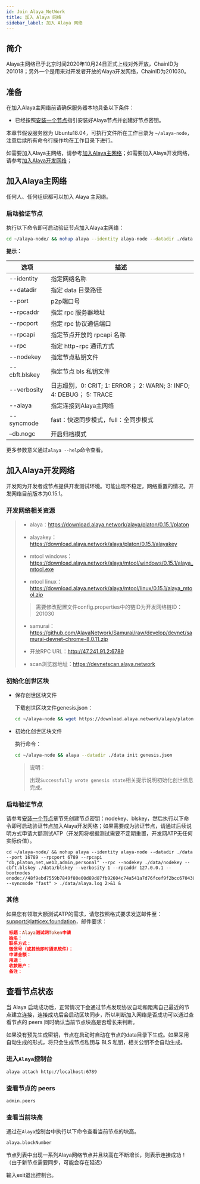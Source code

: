 ```yaml
---
id: Join_Alaya_NetWork
title: 加入 Alaya 网络
sidebar_label: 加入 Alaya 网络
---
```


## 简介

Alaya主网络已于北京时间2020年10月24日正式上线对外开放，ChainID为201018；另外一个是用来对开发者开放的Alaya开发网络，ChainID为201030。



## 准备

在加入Alaya主网络前请确保服务器本地具备以下条件：

- 已经按照[安装一个节点](/alaya-devdocs/zh-CN/Install_Node)指引安装好Alaya节点并创建好节点密钥。

本章节假设服务器为 Ubuntu18.04，可执行文件所在工作目录为 `~/alaya-node`，注意后续所有命令行操作均在工作目录下进行。

如需要加入Alaya主网络，请参考[加入Alaya主网络](#加入alaya主网络)；如需要加入Alaya开发网络，请参考[加入Alaya开发网络](#加入alaya开发网络)；



## 加入Alaya主网络

任何人、任何组织都可以加入 Alaya 主网络。

### 启动验证节点

执行以下命令即可启动验证节点加入Alaya主网络：

```bash
cd ~/alaya-node/ && nohup alaya --identity alaya-node --datadir ./data --port 16789 --alaya --rpcport 6789 --rpcapi "db,platon,net,web3,admin,personal" --rpc --nodekey ./data/nodekey --cbft.blskey ./data/blskey --verbosity 1 --rpcaddr 127.0.0.1 --syncmode "fast" > ./data/alaya.log 2>&1 &
```

**提示：**

| **选项**      | **描述**                                                     |
| ------------- | ------------------------------------------------------------ |
| --identity    | 指定网络名称                                                 |
| --datadir     | 指定 data 目录路径                                           |
| --port        | p2p端口号                                                    |
| --rpcaddr     | 指定 rpc 服务器地址                                          |
| --rpcport     | 指定 rpc 协议通信端口                                        |
| --rpcapi      | 指定节点开放的 rpcapi 名称                                   |
| --rpc         | 指定 http-rpc 通讯方式                                       |
| --nodekey     | 指定节点私钥文件                                             |
| --cbft.blskey | 指定节点 bls 私钥文件                                        |
| --verbosity   | 日志级别，0: CRIT;  1: ERROR； 2: WARN;  3: INFO;  4: DEBUG； 5: TRACE |
| --alaya       | 指定连接到Alaya主网络                                        |
| --syncmode    | fast：快速同步模式，full：全同步模式                         |
| –db.nogc      | 开启归档模式                                                 |

更多参数意义通过`alaya --help`命令查看。

## 加入Alaya开发网络

开发网为开发者或节点提供开发测试环境。可能出现不稳定，网络重置的情况。开发网络目前版本为0.15.1。

### 开发网络相关资源

>- alaya：https://download.alaya.network/alaya/platon/0.15.1/platon
>
>- alayakey：https://download.alaya.network/alaya/platon/0.15.1/alayakey
>
>- mtool windows：https://download.alaya.network/alaya/mtool/windows/0.15.1/alaya_mtool.exe
>
>- mtool linux：https://download.alaya.network/alaya/mtool/linux/0.15.1/alaya_mtool.zip
>
>  > 需要修改配置文件config.properties中的链ID为开发网络链ID：201030
>
>- samurai：https://github.com/AlayaNetwork/Samurai/raw/develop/devnet/samurai-devnet-chrome-8.0.11.zip
>
>- 开放RPC URL：http://47.241.91.2:6789
>
>- scan浏览器地址：https://devnetscan.alaya.network



### 初始化创世区块

- 保存创世区块文件

  下载创世区块文件genesis.json：

  ```bash
  cd ~/alaya-node && wget https://download.alaya.network/alaya/platon/0.15.1/genesis.json
  ```
  
  
  
- 初始化创世区块文件

  执行命令：

  ```bash
  cd ~/alaya-node && alaya --datadir ./data init genesis.json
  ```

  > 说明：
  >
  > 出现`Successfully wrote genesis state`相关提示说明初始化创世信息完成。

  

### 启动验证节点

请参考[安装一个节点](/alaya-devdocs/zh-CN/Install_Node)章节先创建节点密钥：nodekey、blskey，然后执行以下命令即可启动验证节点加入Alaya开发网络；如果需要成为验证节点，请通过后续说明方式申请大额测试ATP（开发网将根据测试需要不定期重置，开发网ATP无任何实际价值）。

```shell
cd ~/alaya-node/ && nohup alaya --identity alaya-node --datadir ./data --port 16789 --rpcport 6789 --rpcapi "db,platon,net,web3,admin,personal" --rpc --nodekey ./data/nodekey --cbft.blskey ./data/blskey --verbosity 1 --rpcaddr 127.0.0.1 --bootnodes enode://48f9ebd7559b7849f80e00d89d87fb92604c74a541a7d76fcef9f2bcc67043042dfab0cfbaeb5386f921208ed9192c403f438934a0a39f4cad53c55d8272e5fb@devnetnode1.alaya.network:16789 --syncmode "fast" > ./data/alaya.log 2>&1 &
```



### 其他

如果您有领取大额测试ATP的需求，请您按照格式要求发送邮件至：support@latticex.foundation，邮件要求：

```toml
 标题：Alaya测试网Token申请
 姓名：
 联系方式：
 微信号（或其他即时通讯软件）：
 申请金额：
 用途：
 收款账户：
 备注：
```



## 查看节点状态

当 Alaya 启动成功后，正常情况下会通过节点发现协议自动和距离自己最近的节点建立连接，连接成功后会启动区块同步，所以判断加入网络是否成功可以通过查看节点的 peers 同时确认当前节点块高是否增长来判断。

如果没有预先生成密钥，节点在启动时自动在节点的data目录下生成。如果采用自动生成的形式，将只会生成节点私钥与 BLS 私钥，相关公钥不会自动生成。



### 进入`Alaya`控制台

```bash
alaya attach http://localhost:6789
```



### 查看节点的  peers

```bash
admin.peers
```



### 查看当前块高

通过在`Alaya`控制台中执行以下命令查看当前节点的块高。

```bash
alaya.blockNumber
```

节点列表中出现一系列Alaya网络节点并且块高在不断增长，则表示连接成功！（由于新节点需要同步，可能会存在延迟）

输入exit退出控制台。
